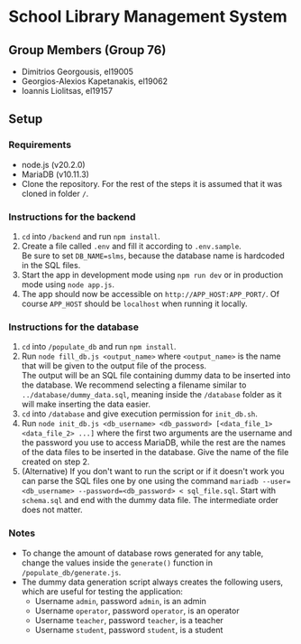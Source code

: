 # School Library Management System
## Group Members (Group 76)
* Dimitrios Georgousis, el19005
* Georgios-Alexios Kapetanakis, el19062
* Ioannis Liolitsas, el19157

## Setup
### Requirements
* node.js (v20.2.0)
* MariaDB (v10.11.3)
* Clone the repository. For the rest of the steps it is assumed that it was cloned in folder `/`.

### Instructions for the backend
1. `cd` into `/backend` and run `npm install`.
2. Create a file called `.env` and fill it according to `.env.sample`.  
   Be sure to set `DB_NAME=slms`, because the database name is hardcoded in the SQL files.
3. Start the app in development mode using `npm run dev` or in production mode using `node app.js`.
4. The app should now be accessible on `http://APP_HOST:APP_PORT/`. Of course `APP_HOST` should be `localhost` when running it locally.

### Instructions for the database
1. `cd` into `/populate_db` and run `npm install`.
2. Run `node fill_db.js <output_name>` where `<output_name>` is the name that will be given to the output file of the process.  
   The output will be an SQL file containing dummy data to be inserted into the database.
   We recommend selecting a filename similar to `../database/dummy_data.sql`,
   meaning inside the `/database` folder as it will make inserting the data easier.
3. `cd` into `/database` and give execution permission for `init_db.sh`.
4. Run `node init_db.js <db_username> <db_password> [<data_file_1> <data_file_2> ...]`
   where the first two arguments are the username and the password you use to access MariaDB,
   while the rest are the names of the data files to be inserted in the database. Give the name of the file created on step 2.
6. (Alternative) If you don't want to run the script or if it doesn't work you can parse the SQL
   files one by one using the command `mariadb --user=<db_username> --password=<db_password> < sql_file.sql`.
   Start with `schema.sql` and end with the dummy data file. The intermediate order does not matter.

### Notes
* To change the amount of database rows generated for any table, change the values inside the `generate()` function in `/populate_db/generate.js`.
* The dummy data generation script always creates the following users, which are useful for testing the application:
  * Username `admin`, password `admin`, is an admin
  * Username `operator`, password `operator`, is an operator
  * Username `teacher`, password `teacher`, is a teacher
  * Username `student`, password `student`, is a student
